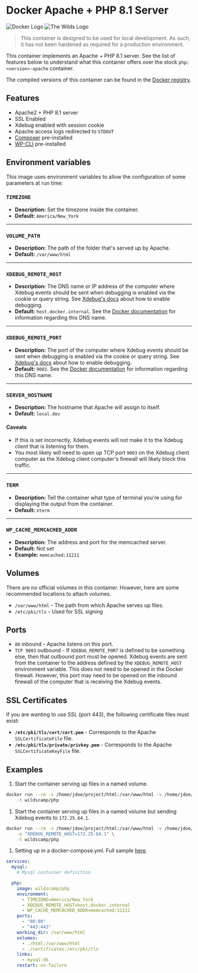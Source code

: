 # Docker Apache + PHP 8.1 Server

![Docker Logo](https://www.gravatar.com/avatar/def8e498c0e2b4d1b0cb398ca164cddd?s=115) ![The Wilds Logo](https://www.gravatar.com/avatar/731d4f0ca8553a4f4b2a4f35d1d72280?s=115)

> This container is designed to be used for local development. As such, it has not been
> hardened as required for a production environment.

This container implements an Apache + PHP 8.1 server. See the list of features below to
understand what this container offers over the stock `php:<version>-apache` container.

The compiled versions of this container can be found in the
[Docker registry](https://hub.docker.com/r/wildscamp/php/).

## Features

* Apache2 + PHP 8.1 server
* SSL Enabled
* Xdebug enabled with session cookie
* Apache access logs redirected to `STDOUT`
* [Composer](https://getcomposer.org/) pre-installed
* [WP-CLI](http://wp-cli.org/) pre-installed

## Environment variables

This image uses environment variables to allow the configuration of some parameters at run time:

### `TIMEZONE`

* **Description:** Set the timezone inside the container.
* **Default:** `America/New_York`

----

### `VOLUME_PATH`

* **Description:** The path of the folder that's served up by Apache.
* **Default:** `/var/www/html`

----

### `XDEBUG_REMOTE_HOST`

* **Description:** The DNS name or IP address of the computer where Xdebug events should
  be sent when debugging is enabled via the cookie or query string. See
  [Xdebug's docs](https://xdebug.org/docs/remote) about how to enable debugging.
* **Default:** `host.docker.internal`. See the
  [Docker documentation](https://docs.docker.com/docker-for-windows/networking/#use-cases-and-workarounds)
  for information regarding this DNS name.

----

### `XDEBUG_REMOTE_PORT`

* **Description:** The port of the computer where Xdebug events should
  be sent when debugging is enabled via the cookie or query string. See
  [Xdebug's docs](https://xdebug.org/docs/remote) about how to enable debugging.
* **Default:** `9003`. See the
  [Docker documentation](https://docs.docker.com/docker-for-windows/networking/#use-cases-and-workarounds)
  for information regarding this DNS name.

----

### `SERVER_HOSTNAME`

* **Description:** The hostname that Apache will assign to itself.
* **Default:** `local.dev`

#### Caveats

* If this is set incorrectly, Xdebug events will not make it to the Xdebug client that
  is listening for them.
* You most likely will need to open up TCP port `9003` on the Xdebug client computer as the
  Xdebug client computer's firewall will likely block this traffic.

----

### `TERM`

* **Description:** Tell the container what type of terminal you're using for displaying
  the output from the container.
* **Default:** `xterm`

----

### `WP_CACHE_MEMCACHED_ADDR`

* **Description:** The address and port for the memcached server.
* **Default:** Not set
* **Example:** `memcached:11211`

## Volumes

There are no official volumes in this container. However, here are some recommended locations
to attach volumes.

* `/var/www/html` - The path from which Apache serves up files.
* `/etc/pki/tls` - Used for SSL signing

## Ports

* `80` inbound - Apache listens on this port.
* `TCP 9003` outbound - If `XDEBUG_REMOTE_PORT` is defined to be something else, then that
  outbound port must be opened. Xdebug events are sent from the container to the address defined
  by the `XDEBUG_REMOTE_HOST` environment variable. This does not need to be opened in the
  Docker firewall. However, this port may need to be opened on the inbound firewall of the
  computer that is receiving the Xdebug events.

## SSL Certificates

If you are wanting to use SSL (port 443), the following certificate files must exist:

* **`/etc/pki/tls/cert/cert.pem`** - Corresponds to the Apache `SSLCertificateFile`
  file.
* **`/etc/pki/tls/private/privkey.pem`** - Corresponds to the Apache `SSLCertificateKeyFile`
  file.

## Examples

1) Start the container serving up files in a named volume.

  ```bash
  docker run --rm -v /home/jdoe/project/html:/var/www/html -v /home/jdoe/.letsencrypt:/etc/pki/tls \
      -t wildscamp/php
  ```
  
1) Start the container serving up files in a named volume but sending Xdebug events to
   `172.25.64.1`.

```bash
docker run --rm -v /home/jdoe/project/html:/var/www/html -v /home/jdoe/.letsencrypt:/etc/pki/tls \
    -e "XDEBUG_REMOTE_HOST=172.25.64.1" \
    -t wildscamp/php
```

1) Setting up in a docker-compose.yml. Full sample [here](https://github.com/wildscamp/docker-localphpdevenvironment/blob/master/docker-compose.yml).

```yaml
services:
  mysql:
    # Mysql container definition

  php:
    image: wildscamp/php
    environment:
      - TIMEZONE=America/New_York
      - XDEBUG_REMOTE_HOST=host.docker.internal
      - WP_CACHE_MEMCACHED_ADDR=memcached:11211
    ports:
      - "80:80"
      - "443:443"
    working_dir: /var/www/html
    volumes:
      - ./html:/var/www/html
      - ./certificates:/etc/pki/tls
    links:
      - mysql:db
    restart: on-failure
```
